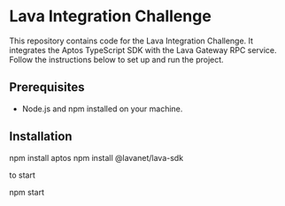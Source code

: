 # Lava Integration Challenge

This repository contains code for the Lava Integration Challenge. It integrates the Aptos TypeScript SDK with the Lava Gateway RPC service. Follow the instructions below to set up and run the project.

## Prerequisites

- Node.js and npm installed on your machine.


## Installation


   npm install aptos
   npm install @lavanet/lava-sdk

   to start 

   npm start
